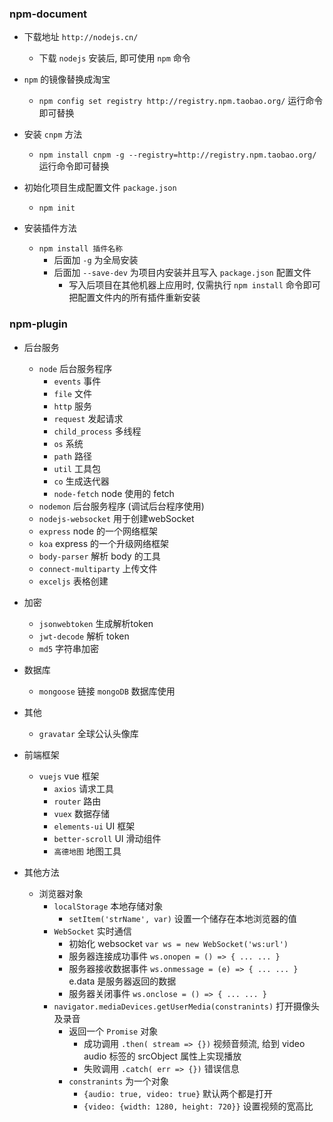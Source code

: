 ### npm-document

* 下载地址 `http://nodejs.cn/`
    * 下载 `nodejs` 安装后, 即可使用 `npm` 命令

* `npm` 的镜像替换成淘宝
    * `npm config set registry http://registry.npm.taobao.org/` 运行命令即可替换

* 安装 `cnpm` 方法
    * `npm install cnpm -g --registry=http://registry.npm.taobao.org/` 运行命令即可替换

* 初始化项目生成配置文件 `package.json`
    * `npm init`

* 安装插件方法
    * `npm install 插件名称`
        * 后面加 `-g` 为全局安装
        * 后面加 `--save-dev` 为项目内安装并且写入 `package.json` 配置文件
            * 写入后项目在其他机器上应用时, 仅需执行 `npm install` 命令即可把配置文件内的所有插件重新安装 

### npm-plugin

* 后台服务
    * `node` 后台服务程序
        * `events` 事件
        * `file` 文件
        * `http` 服务
        * `request` 发起请求
        * `child_process` 多线程
        * `os` 系统
        * `path` 路径
        * `util` 工具包
        * `co` 生成迭代器
        * `node-fetch` node 使用的 fetch
    * `nodemon` 后台服务程序 (调试后台程序使用)
    * `nodejs-websocket` 用于创建webSocket
    * `express` node 的一个网络框架
    * `koa` express 的一个升级网络框架
    * `body-parser` 解析 body 的工具
    * `connect-multiparty` 上传文件
    * `exceljs` 表格创建
    
* 加密
    * `jsonwebtoken` 生成解析token
    * `jwt-decode` 解析 token
    * `md5` 字符串加密

* 数据库
    * `mongoose` 链接 `mongoDB` 数据库使用

* 其他
    * `gravatar` 全球公认头像库

* 前端框架
    * `vuejs` vue 框架 
        * `axios` 请求工具
        * `router` 路由
        * `vuex` 数据存储
        * `elements-ui` UI 框架
        * `better-scroll` UI 滑动组件
        * `高德地图` 地图工具
        
* 其他方法
    * 浏览器对象
        * `localStorage` 本地存储对象
            * `setItem('strName', var)` 设置一个储存在本地浏览器的值
        * `WebSocket` 实时通信
            * 初始化 websocket `var ws = new WebSocket('ws:url')`
            * 服务器连接成功事件 `ws.onopen = () => { ... ... }`
            * 服务器接收数据事件 `ws.onmessage = (e) => { ... ... }` e.data 是服务器返回的数据
            * 服务器关闭事件 `ws.onclose = () => { ... ... }`
        * `navigator.mediaDevices.getUserMedia(constranints)` 打开摄像头及录音
            * 返回一个 `Promise` 对象
                * 成功调用 `.then( stream => {})` 视频音频流, 给到 video audio 标签的 srcObject 属性上实现播放
                * 失败调用 `.catch( err => {})` 错误信息
            * `constranints` 为一个对象
                * `{audio: true, video: true}` 默认两个都是打开
                * `{video: {width: 1280, height: 720}}` 设置视频的宽高比
